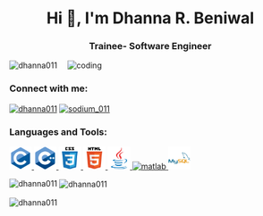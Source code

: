 <h1 align="center">Hi 👋, I'm Dhanna R. Beniwal</h1>
<h3 align="center">Trainee- Software Engineer </h3>

<img align="right" alt="coding" width="400" src="https://media2.giphy.com/media/qgQUggAC3Pfv687qPC/giphy.gif?cid=ecf05e47yvypw6krjc9ud8hu3q2axjvgt5jf9mg0o080jhkx&rid=giphy.gif&ct=g">

<p align="left"> <img src="https://komarev.com/ghpvc/?username=dhanna011&label=Profile%20views&color=0e75b6&style=flat" alt="dhanna011" /> </p>



<!-- - ⚡ Fun fact **I'm funny 😎** -->

<h3 align="left">Connect with me:</h3>
<p align="left">
<a href="https://linkedin.com/in/dhanna011" target="blank"><img align="center" src="https://raw.githubusercontent.com/rahuldkjain/github-profile-readme-generator/master/src/images/icons/Social/linked-in-alt.svg" alt="dhanna011" height="30" width="40" /></a>
<a href="https://instagram.com/sodium_011" target="blank"><img align="center" src="https://raw.githubusercontent.com/rahuldkjain/github-profile-readme-generator/master/src/images/icons/Social/instagram.svg" alt="sodium_011" height="30" width="40" /></a>
<!-- <a href="https://www.leetcode.com/dhanna_011" target="blank"><img align="center" src="https://raw.githubusercontent.com/rahuldkjain/github-profile-readme-generator/master/src/images/icons/Social/leet-code.svg" alt="dhanna_011" height="30" width="40" /></a> -->
</p>

<h3 align="left">Languages and Tools:</h3>
<p align="left"> <a href="https://www.cprogramming.com/" target="_blank" rel="noreferrer"> <img src="https://raw.githubusercontent.com/devicons/devicon/master/icons/c/c-original.svg" alt="c" width="40" height="40"/> </a> <a href="https://www.w3schools.com/cpp/" target="_blank" rel="noreferrer"> <img src="https://raw.githubusercontent.com/devicons/devicon/master/icons/cplusplus/cplusplus-original.svg" alt="cplusplus" width="40" height="40"/> </a> <a href="https://www.w3schools.com/css/" target="_blank" rel="noreferrer"> <img src="https://raw.githubusercontent.com/devicons/devicon/master/icons/css3/css3-original-wordmark.svg" alt="css3" width="40" height="40"/> </a> <a href="https://www.w3.org/html/" target="_blank" rel="noreferrer"> <img src="https://raw.githubusercontent.com/devicons/devicon/master/icons/html5/html5-original-wordmark.svg" alt="html5" width="40" height="40"/> </a> <a href="https://www.java.com" target="_blank" rel="noreferrer"> <img src="https://raw.githubusercontent.com/devicons/devicon/master/icons/java/java-original.svg" alt="java" width="40" height="40"/> </a> <a href="https://www.mathworks.com/" target="_blank" rel="noreferrer"> <img src="https://upload.wikimedia.org/wikipedia/commons/2/21/Matlab_Logo.png" alt="matlab" width="40" height="40"/> </a> <a href="https://www.mysql.com/" target="_blank" rel="noreferrer"> <img src="https://raw.githubusercontent.com/devicons/devicon/master/icons/mysql/mysql-original-wordmark.svg" alt="mysql" width="40" height="40"/> </a> </p>

<p><img align="left" src="https://github-readme-stats.vercel.app/api/top-langs?username=dhanna011&show_icons=true&locale=en&layout=compact" alt="dhanna011" /></p>

<p>&nbsp;<img align="center" src="https://github-readme-stats.vercel.app/api?username=dhanna011&show_icons=true&locale=en" alt="dhanna011" /></p>

<p><img align="center" src="https://github-readme-streak-stats.herokuapp.com/?user=dhanna011&" alt="dhanna011" /></p>
